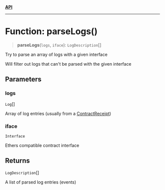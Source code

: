 [**API**](../README.md)

***

# Function: parseLogs()

> **parseLogs**(`logs`, `iface`): `LogDescription`[]

Try to parse an array of logs with a given interface

Will filter out logs that can't be parsed with the given interface

## Parameters

### logs

`Log`[]

Array of log entries (usually from a [ContractReceipt](../interfaces/ContractReceipt.md))

### iface

`Interface`

Ethers compatible contract interface

## Returns

`LogDescription`[]

A list of parsed log entries (events)
